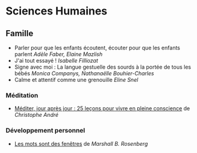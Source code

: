 # Sciences Humaines

## Famille
 - Parler pour que les enfants écoutent, écouter pour que les enfants parlent _Adèle Faber, Elaine Mazlish_
 - J'ai tout essayé ! _Isabelle Filliozat_
 - Signe avec moi : La langue gestuelle des sourds à la portée de tous les bébés _Monica Companys,‎ Nathanaëlle Bouhier-Charles_
 - Calme et attentif comme une grenouille _Eline Snel_

### Méditation 
 - [Méditer, jour après jour : 25 leçons pour vivre en pleine conscience](Humain/Méditer,%20jour%20après%20jour%20:%2025%20leçons%20pour%20vivre%20en%20pleine%20conscience.md) de _Christophe André_

### Développement personnel
 - [Les mots sont des fenêtres](Humain/Les%20Mots%20sont%20des%20fenetres.md)  de _Marshall B. Rosenberg_
